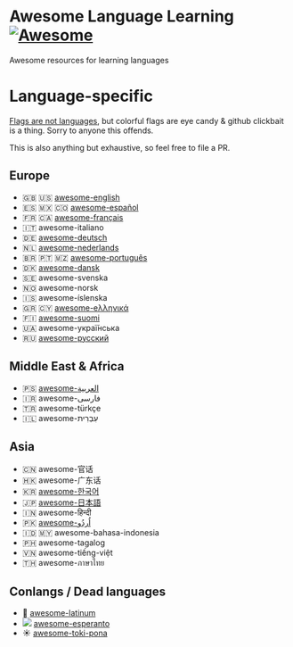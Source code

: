 # Awesome Language Learning [![Awesome](https://awesome.re/badge-flat.svg)](https://awesome.re)
Awesome resources for learning languages



# Language-specific

[Flags are not languages](http://www.flagsarenotlanguages.com/blog/why-flags-do-not-represent-language/), but colorful flags are eye candy & github clickbait is a thing. Sorry to anyone this offends.

This is also anything but exhaustive, so feel free to file a PR.

## Europe
- 🇬🇧 🇺🇸 [awesome-english](https://github.com/yvoronoy/awesome-english)
- 🇪🇸 🇲🇽 🇨🇴 [awesome-español](https://github.com/Areso/Awesome-for-Spanish-learners)
- 🇫🇷 🇨🇦 [awesome-français](https://github.com/prise6/awesome-french)
- 🇮🇹 awesome-italiano
- 🇩🇪 [awesome-deutsch](https://github.com/willianpaixao/awesome-german)
- 🇳🇱 [awesome-nederlands](https://github.com/smirnov-am/awesome-dutch)
- 🇧🇷 🇵🇹 🇲🇿 [awesome-português](https://github.com/anabastos/awesome-pesquisa)
- 🇩🇰 [awesome-dansk](https://github.com/fnielsen/awesome-danish)
- 🇸🇪 awesome-svenska
- 🇳🇴 awesome-norsk
- 🇮🇸 awesome-íslenska
- 🇬🇷 🇨🇾 [awesome-eλληνικά](https://github.com/gbroques/awesome-greek)
- 🇫🇮 [awesome-suomi](https://github.com/sikmir/awesome-finnish)
- 🇺🇦 awesome-украї́нська
- 🇷🇺 [awesome-русский](https://github.com/MitPitt/awesome-russian)


## Middle East & Africa
- 🇵🇸 [awesome-العربية](https://github.com/arabic-mubeen/awesome-arabic-learning)
- 🇮🇷 awesome-فارسی
- 🇹🇷 awesome-türkçe
- 🇮🇱 awesome-עִבְרִית


## Asia
- 🇨🇳 awesome-官话
- 🇭🇰 awesome-广东话
- 🇰🇷 [awesome-한국어](https://github.com/mariabnd/awesome-korean)
- 🇯🇵 [awesome-日本語](https://github.com/yudataguy/Awesome-Japanese)
- 🇮🇳 awesome-हिन्दी
- 🇵🇰 [awesome-اُردُو](https://github.com/urduhack/awesome-urdu)
- 🇮🇩 🇲🇾 awesome-bahasa-indonesia
- 🇵🇭 awesome-tagalog
- 🇻🇳 awesome-tiếng-việt
- 🇹🇭 awesome-ภาษาไทย

## Conlangs / Dead languages
- 🦅 [awesome-latinum](https://github.com/carolinaknoll/awesome-latin)
- ![](https://en.wikipedia.org/wiki/File%3AFlag_of_Esperanto.svg) [awesome-esperanto](/languages/awesome-esperanto)
- ☀️ [awesome-toki-pona](https://tokipona.org/)
